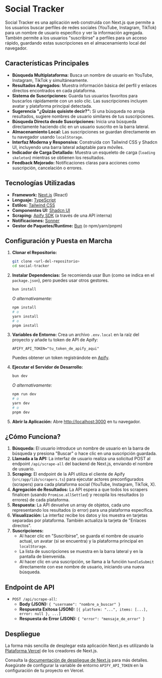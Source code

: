 # Social Tracker

Social Tracker es una aplicación web construida con Next.js que permite a los usuarios buscar perfiles de redes sociales (YouTube, Instagram, TikTok) para un nombre de usuario específico y ver la información agregada. También permite a los usuarios "suscribirse" a perfiles para un acceso rápido, guardando estas suscripciones en el almacenamiento local del navegador.

## Características Principales

- **Búsqueda Multiplataforma:** Busca un nombre de usuario en YouTube, Instagram, TikTok y simultáneamente.
- **Resultados Agregados:** Muestra información básica del perfil y enlaces directos encontrados en cada plataforma.
- **Sistema de Suscripciones:** Guarda tus usuarios favoritos para buscarlos rápidamente con un solo clic. Las suscripciones incluyen avatar y plataforma principal detectada.
- **Sugerencia "¿Quizás quisiste decir?":** Si una búsqueda no arroja resultados, sugiere nombres de usuario similares de tus suscripciones.
- **Búsqueda Directa desde Suscripciones:** Inicia una búsqueda directamente haciendo clic en un usuario suscrito en la barra lateral.
- **Almacenamiento Local:** Las suscripciones se guardan directamente en tu navegador usando `localStorage`.
- **Interfaz Moderna y Responsiva:** Construida con Tailwind CSS y Shadcn UI, incluyendo una barra lateral adaptable para móviles.
- **Indicador de Carga Detallado:** Muestra un esqueleto de carga (`loading skeleton`) mientras se obtienen los resultados.
- **Feedback Mejorado:** Notificaciones claras para acciones como suscripción, cancelación o errores.

## Tecnologías Utilizadas

- **Framework:** [Next.js](https://nextjs.org/) (React)
- **Lenguaje:** [TypeScript](https://www.typescriptlang.org/)
- **Estilos:** [Tailwind CSS](https://tailwindcss.com/)
- **Componentes UI:** [Shadcn UI](https://ui.shadcn.com/)
- **Scraping:** [Apify SDK](https://apify.com/) (a través de una API interna)
- **Notificaciones:** [Sonner](https://sonner.emilkowal.ski/)
- **Gestor de Paquetes/Runtime:** [Bun](https://bun.sh/) (o npm/yarn/pnpm)

## Configuración y Puesta en Marcha

1.  **Clonar el Repositorio:**

    ```bash
    git clone <url-del-repositorio>
    cd social-tracker
    ```

2.  **Instalar Dependencias:**
    Se recomienda usar Bun (como se indica en el `package.json`), pero puedes usar otros gestores.

    ```bash
    bun install
    ```

    _O alternativamente:_

    ```bash
    npm install
    # o
    yarn install
    # o
    pnpm install
    ```

3.  **Variables de Entorno:**
    Crea un archivo `.env.local` en la raíz del proyecto y añade tu token de API de Apify:

    ```plaintext:.env.local
    APIFY_API_TOKEN="tu_token_de_apify_aqui"
    ```

    Puedes obtener un token registrándote en [Apify](https://apify.com/).

4.  **Ejecutar el Servidor de Desarrollo:**

    ```bash
    bun dev
    ```

    _O alternativamente:_

    ```bash
    npm run dev
    # o
    yarn dev
    # o
    pnpm dev
    ```

5.  **Abrir la Aplicación:**
    Abre [http://localhost:3000](http://localhost:3000) en tu navegador.

## ¿Cómo Funciona?

1.  **Búsqueda:** El usuario introduce un nombre de usuario en la barra de búsqueda y presiona "Buscar" o hace clic en una suscripción guardada.
2.  **Llamada a la API:** La interfaz de usuario realiza una solicitud POST al endpoint `/api/scrape-all` del backend de Next.js, enviando el nombre de usuario.
3.  **Scraping:** El endpoint de la API utiliza el cliente de Apify (`src/app/lib/scrapers.ts`) para ejecutar actores preconfigurados (scrapers) para cada plataforma social (YouTube, Instagram, TikTok, X).
4.  **Agregación de Resultados:** La API espera a que todos los scrapers finalicen (usando `Promise.allSettled`) y recopila los resultados (o errores) de cada plataforma.
5.  **Respuesta:** La API devuelve un array de objetos, cada uno representando los resultados (o error) para una plataforma específica.
6.  **Visualización:** La interfaz recibe los datos y los muestra en tarjetas separadas por plataforma. También actualiza la tarjeta de "Enlaces directos".
7.  **Suscripciones:**
    - Al hacer clic en "Suscribirse", se guarda el nombre de usuario actual, un avatar (si se encuentra) y la plataforma principal en `localStorage`.
    - La lista de suscripciones se muestra en la barra lateral y en la pantalla de bienvenida.
    - Al hacer clic en una suscripción, se llama a la función `handleSubmit` directamente con ese nombre de usuario, iniciando una nueva búsqueda.

## Endpoint de API

- `POST /api/scrape-all`:
  - **Body (JSON):** `{ "username": "nombre_a_buscar" }`
  - **Respuesta Exitosa (JSON):** `[{ platform: "...", items: [...], error: null }, ...]`
  - **Respuesta de Error (JSON):** `{ "error": "mensaje_de_error" }`

## Despliegue

La forma más sencilla de desplegar esta aplicación Next.js es utilizando la [Plataforma Vercel](https://vercel.com/new?utm_medium=default-template&filter=next.js&utm_source=create-next-app&utm_campaign=create-next-app-readme) de los creadores de Next.js.

Consulta la [documentación de despliegue de Next.js](https://nextjs.org/docs/app/building-your-application/deploying) para más detalles. Asegúrate de configurar la variable de entorno `APIFY_API_TOKEN` en la configuración de tu proyecto en Vercel.
